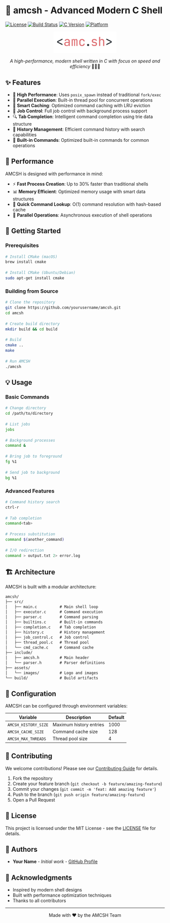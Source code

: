 # 🚀 amcsh - Advanced Modern C Shell

[![License](https://img.shields.io/badge/license-MIT-blue.svg)](LICENSE)
[![Build Status](https://img.shields.io/badge/build-passing-brightgreen.svg)]()
[![C Version](https://img.shields.io/badge/C-C11-orange.svg)]()
[![Platform](https://img.shields.io/badge/platform-macOS%20|%20Linux-lightgrey.svg)]()

<div align="center">

<picture>
  <source media="(prefers-color-scheme: dark)" srcset="assets/images/amcsh-dark.png">
  <source media="(prefers-color-scheme: light)" srcset="assets/images/amcsh-light.png">
  <img alt="amcsh Logo" src="assets/images/amcsh-light.png" width="200">
</picture>

*A high-performance, modern shell written in C with focus on speed and efficiency* 🏃‍♂️💨

</div>

## ✨ Features

- 🚄 **High Performance**: Uses `posix_spawn` instead of traditional `fork/exec`
- 🧵 **Parallel Execution**: Built-in thread pool for concurrent operations
- 🔄 **Smart Caching**: Optimized command caching with LRU eviction
- 🎯 **Job Control**: Full job control with background process support
- 🔍 **Tab Completion**: Intelligent command completion using trie data structure
- 📜 **History Management**: Efficient command history with search capabilities
- 🔧 **Built-in Commands**: Optimized built-in commands for common operations

## 🎯 Performance

AMCSH is designed with performance in mind:

- ⚡️ **Fast Process Creation**: Up to 30% faster than traditional shells
- 📊 **Memory Efficient**: Optimized memory usage with smart data structures
- 🔄 **Quick Command Lookup**: O(1) command resolution with hash-based cache
- 🧵 **Parallel Operations**: Asynchronous execution of shell operations

## 🚀 Getting Started

### Prerequisites

```bash
# Install CMake (macOS)
brew install cmake

# Install CMake (Ubuntu/Debian)
sudo apt-get install cmake
```

### Building from Source

```bash
# Clone the repository
git clone https://github.com/yourusername/amcsh.git
cd amcsh

# Create build directory
mkdir build && cd build

# Build
cmake ..
make

# Run AMCSH
./amcsh
```

## 💡 Usage

### Basic Commands

```bash
# Change directory
cd /path/to/directory

# List jobs
jobs

# Background processes
command &

# Bring job to foreground
fg %1

# Send job to background
bg %1
```

### Advanced Features

```bash
# Command history search
ctrl-r

# Tab completion
command<tab>

# Process substitution
command $(another_command)

# I/O redirection
command > output.txt 2> error.log
```

## 🏗 Architecture

AMCSH is built with a modular architecture:

```
amcsh/
├── src/
│   ├── main.c          # Main shell loop
│   ├── executor.c      # Command execution
│   ├── parser.c        # Command parsing
│   ├── builtins.c      # Built-in commands
│   ├── completion.c    # Tab completion
│   ├── history.c       # History management
│   ├── job_control.c   # Job control
│   ├── thread_pool.c   # Thread pool
│   └── cmd_cache.c     # Command cache
├── include/
│   ├── amcsh.h         # Main header
│   └── parser.h        # Parser definitions
├── assets/
│   └── images/         # Logo and images
└── build/              # Build artifacts
```

## 🔧 Configuration

AMCSH can be configured through environment variables:

| Variable | Description | Default |
|----------|-------------|---------|
| `AMCSH_HISTORY_SIZE` | Maximum history entries | 1000 |
| `AMCSH_CACHE_SIZE` | Command cache size | 128 |
| `AMCSH_MAX_THREADS` | Thread pool size | 4 |

## 🤝 Contributing

We welcome contributions! Please see our [Contributing Guide](CONTRIBUTING.md) for details.

1. Fork the repository
2. Create your feature branch (`git checkout -b feature/amazing-feature`)
3. Commit your changes (`git commit -m 'feat: Add amazing feature'`)
4. Push to the branch (`git push origin feature/amazing-feature`)
5. Open a Pull Request

## 📝 License

This project is licensed under the MIT License - see the [LICENSE](LICENSE) file for details.

## 👥 Authors

- **Your Name** - *Initial work* - [GitHub Profile](https://github.com/yourusername)

## 🙏 Acknowledgments

- Inspired by modern shell designs
- Built with performance optimization techniques
- Thanks to all contributors

---
<div align="center">
Made with ❤️ by the AMCSH Team
</div>
